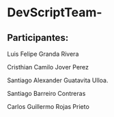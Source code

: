 # DevScriptTeam-

## Participantes:

Luis Felipe Granda Rivera

Cristhian Camilo Jover Perez

Santiago Alexander Guatavita Ulloa.

Santiago Barreiro Contreras

Carlos Guillermo Rojas Prieto